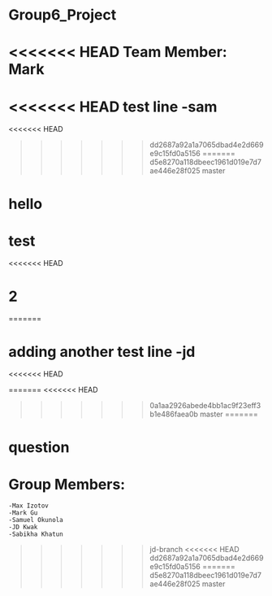 # Group6_Project
<<<<<<< HEAD
Team Member: Mark
=======
<<<<<<< HEAD
test line -sam
=======
<<<<<<< HEAD
>>>>>>> dd2687a92a1a7065dbad4e2d669e9c15fd0a5156
=======
>>>>>>> d5e8270a118dbeec1961d019e7d7ae446e28f025
>>>>>>> master
# hello
# test
<<<<<<< HEAD
# 2
=======

# adding another test line -jd
<<<<<<< HEAD

=======
<<<<<<< HEAD
>>>>>>> 0a1aa2926abede4bb1ac9f23eff3b1e486faea0b
>>>>>>> master
=======

# question

# Group Members:
    -Max Izotov
    -Mark Gu
    -Samuel Okunola
    -JD Kwak
    -Sabikha Khatun
>>>>>>> jd-branch
<<<<<<< HEAD
>>>>>>> dd2687a92a1a7065dbad4e2d669e9c15fd0a5156
=======
>>>>>>> d5e8270a118dbeec1961d019e7d7ae446e28f025
>>>>>>> master
